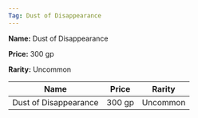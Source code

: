 ```yaml
---
Tag: Dust of Disappearance
---
```


**Name:** Dust of Disappearance

**Price:** 300 gp

**Rarity:** Uncommon

| Name     | Price     | Rarity     |
| -------- | --------- | ---------- |
| Dust of Disappearance | 300 gp | Uncommon |
